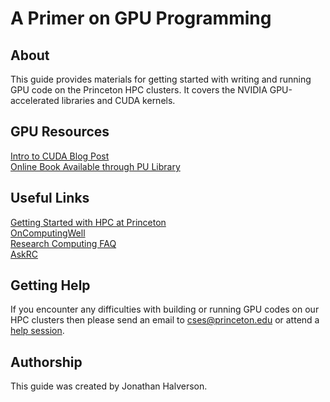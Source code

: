 # A Primer on GPU Programming

## About

This guide provides materials for getting started with writing and running GPU code on the Princeton HPC clusters. It covers the NVIDIA GPU-accelerated libraries and CUDA kernels.

## GPU Resources

[Intro to CUDA Blog Post](https://devblogs.nvidia.com/even-easier-introduction-cuda/)   
[Online Book Available through PU Library](https://catalog.princeton.edu/catalog/11361691)
<!--
## Workshop Survey
Please complete [this survey](https://forms.gle/XYXeVKLVyWCTtBFX8) toward the end of the workshop.
-->

## Useful Links
[Getting Started with HPC at Princeton](https://researchcomputing.princeton.edu/education/online-tutorials/getting-started)  
[OnComputingWell](https://oncomputingwell.princeton.edu)  
[Research Computing FAQ](https://researchcomputing.princeton.edu/faq)  
[AskRC](https://researchcomputing.princeton.edu/about/contact/ask-research-computing)

## Getting Help

If you encounter any difficulties with building or running GPU codes on our HPC clusters then please send an email to <a href="mailto:cses@princeton.edu">cses@princeton.edu</a> or attend a <a href="https://researchcomputing.princeton.edu/education/help-sessions">help session</a>.

## Authorship

This guide was created by Jonathan Halverson.
